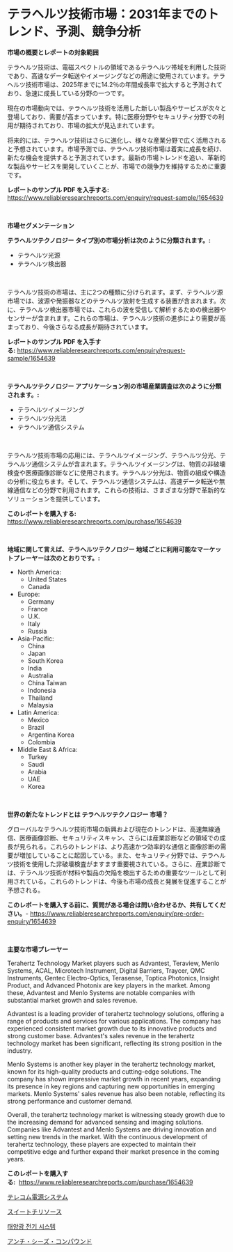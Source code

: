 <p><h1>テラヘルツ技術市場：2031年までのトレンド、予測、競争分析</h1></p><p><strong>市場の概要とレポートの対象範囲</strong></p>
<p><p>テラヘルツ技術は、電磁スペクトルの領域であるテラヘルツ帯域を利用した技術であり、高速なデータ転送やイメージングなどの用途に使用されています。テラヘルツ技術市場は、2025年までに14.2％の年間成長率で拡大すると予測されており、急速に成長している分野の一つです。</p><p>現在の市場動向では、テラヘルツ技術を活用した新しい製品やサービスが次々と登場しており、需要が高まっています。特に医療分野やセキュリティ分野での利用が期待されており、市場の拡大が見込まれています。</p><p>将来的には、テラヘルツ技術はさらに進化し、様々な産業分野で広く活用されると予想されています。市場予測では、テラヘルツ技術市場は着実に成長を続け、新たな機会を提供すると予測されています。最新の市場トレンドを追い、革新的な製品やサービスを開発していくことが、市場での競争力を維持するために重要です。</p></p>
<p><strong>レポートのサンプル PDF を入手する:</strong> <a href="https://www.reliableresearchreports.com/enquiry/request-sample/1654639">https://www.reliableresearchreports.com/enquiry/request-sample/1654639</a></p>
<p>&nbsp;</p>
<p><strong>市場セグメンテーション</strong></p>
<p><strong>テラヘルツテクノロジー タイプ別の市場分析は次のように分類されます。:</strong></p>
<p><ul><li>テラヘルツ光源</li><li>テラヘルツ検出器</li></ul></p>
<p>&nbsp;</p>
<p><p>テラヘルツ技術の市場は、主に2つの種類に分けられます。まず、テラヘルツ源市場では、波源や発振器などのテラヘルツ放射を生成する装置が含まれます。次に、テラヘルツ検出器市場では、これらの波を受信して解析するための検出器やセンサーが含まれます。これらの市場は、テラヘルツ技術の進歩により需要が高まっており、今後さらなる成長が期待されています。</p></p>
<p><strong>レポートのサンプル PDF を入手する:</strong>&nbsp;<a href="https://www.reliableresearchreports.com/enquiry/request-sample/1654639">https://www.reliableresearchreports.com/enquiry/request-sample/1654639</a></p>
<p>&nbsp;</p>
<p><strong> テラヘルツテクノロジー アプリケーション別の市場産業調査は次のように分類されます。:</strong></p>
<p><ul><li>テラヘルツイメージング</li><li>テラヘルツ分光法</li><li>テラヘルツ通信システム</li></ul></p>
<p>&nbsp;</p>
<p><p>テラヘルツ技術市場の応用には、テラヘルツイメージング、テラヘルツ分光、テラヘルツ通信システムが含まれます。テラヘルツイメージングは、物質の非破壊検査や医療画像診断などに使用されます。テラヘルツ分光は、物質の組成や構造の分析に役立ちます。そして、テラヘルツ通信システムは、高速データ転送や無線通信などの分野で利用されます。これらの技術は、さまざまな分野で革新的なソリューションを提供しています。</p></p>
<p><strong>このレポートを購入する:</strong>&nbsp; <a href="https://www.reliableresearchreports.com/purchase/1654639">https://www.reliableresearchreports.com/purchase/1654639</a></p>
<p>&nbsp;</p>
<p><strong>地域に関して言えば、テラヘルツテクノロジー 地域ごとに利用可能なマーケットプレーヤーは次のとおりです。:</strong></p>
<p><ul>
    <li>
        North America:
        <ul>
            <li>United States</li>
            <li>Canada</li>
        </ul>
    </li>
    <li>
        Europe:
        <ul>
            <li>Germany</li>
            <li>France</li>
            <li>U.K.</li>
            <li>Italy</li>
            <li>Russia</li>
        </ul>
    </li>
    <li>
        Asia-Pacific:
        <ul>
            <li>China</li>
            <li>Japan</li>
            <li>South Korea</li>
            <li>India</li>
            <li>Australia</li>
            <li>China Taiwan</li>
            <li>Indonesia</li>
            <li>Thailand</li>
            <li>Malaysia</li>
        </ul>
    </li>
    <li>
        Latin America:
        <ul>
            <li>Mexico</li>
            <li>Brazil</li>
            <li>Argentina Korea</li>
            <li>Colombia</li>
        </ul>
    </li>
    <li>
        Middle East & Africa:
        <ul>
            <li>Turkey</li>
            <li>Saudi</li>
            <li>Arabia</li>
            <li>UAE</li>
            <li>Korea</li>
        </ul>
    </li>
    </ul></p>
<p>&nbsp;</p>
<p><strong>世界の新たなトレンドとは テラヘルツテクノロジー 市場？</strong></p>
<p><p>グローバルなテラヘルツ技術市場の新興および現在のトレンドは、高速無線通信、医療画像診断、セキュリティスキャン、さらには産業診断などの領域での成長が見られる。これらのトレンドは、より高速かつ効率的な通信と画像診断の需要が増加していることに起因している。また、セキュリティ分野では、テラヘルツ技術を使用した非破壊検査がますます重要視されている。さらに、産業診断では、テラヘルツ技術が材料や製品の欠陥を検出するための重要なツールとして利用されている。これらのトレンドは、今後も市場の成長と発展を促進することが予想される。 </p></p>
<p><strong>このレポートを購入する前に、質問がある場合は問い合わせるか、共有してください。</strong>- <a href="https://www.reliableresearchreports.com/enquiry/pre-order-enquiry/1654639">https://www.reliableresearchreports.com/enquiry/pre-order-enquiry/1654639</a></p>
<p>&nbsp;</p>
<p><strong>主要な市場プレーヤー</strong></p>
<p><p>Terahertz Technology Market players such as Advantest, Teraview, Menlo Systems, ACAL, Microtech Instrument, Digital Barriers, Traycer, QMC Instruments, Gentec Electro-Optics, Terasense, Toptica Photonics, Insight Product, and Advanced Photonix are key players in the market. Among these, Advantest and Menlo Systems are notable companies with substantial market growth and sales revenue.</p><p>Advantest is a leading provider of terahertz technology solutions, offering a range of products and services for various applications. The company has experienced consistent market growth due to its innovative products and strong customer base. Advantest's sales revenue in the terahertz technology market has been significant, reflecting its strong position in the industry.</p><p>Menlo Systems is another key player in the terahertz technology market, known for its high-quality products and cutting-edge solutions. The company has shown impressive market growth in recent years, expanding its presence in key regions and capturing new opportunities in emerging markets. Menlo Systems' sales revenue has also been notable, reflecting its strong performance and customer demand.</p><p>Overall, the terahertz technology market is witnessing steady growth due to the increasing demand for advanced sensing and imaging solutions. Companies like Advantest and Menlo Systems are driving innovation and setting new trends in the market. With the continuous development of terahertz technology, these players are expected to maintain their competitive edge and further expand their market presence in the coming years.</p></p>
<p><strong>このレポートを購入する:</strong>&nbsp;&nbsp;<a href="https://www.reliableresearchreports.com/purchase/1654639">https://www.reliableresearchreports.com/purchase/1654639</a></p>
<p><p><a href="https://github.com/Sophiaard2003/Market-Research-Report-List-1/blob/main/564477812895.md">テレコム電源システム</a></p><p><a href="https://medium.com/@jordanilliamson678678/%E7%94%98%E8%BE%9B%E3%82%BD%E3%83%BC%E3%82%B9%E5%B8%82%E5%A0%B4-%E5%B8%82%E5%A0%B4%E3%82%B7%E3%82%A7%E3%82%A2-%E5%B8%82%E5%A0%B4%E5%8B%95%E5%90%91-%E5%B0%86%E6%9D%A5%E3%81%AE%E6%88%90%E9%95%B7%E3%82%92%E6%8E%A2%E3%82%8B-f7584449417d">スイートチリソース</a></p><p><a href="https://medium.com/@kellyclarkson42/%ED%83%9C%EC%96%91%EA%B4%91-%EC%A0%84%EA%B8%B0-%EC%8B%9C%EC%8A%A4%ED%85%9C-%EC%8B%9C%EC%9E%A5-%EC%8B%9C%EC%9E%A5-cagr-%EC%8B%9C%EC%9E%A5-%EB%8F%99%ED%96%A5-%EB%B0%8F-%EC%84%B1%EC%9E%A5-%EC%A0%84%EB%9E%B5%EC%97%90-%EB%8C%80%ED%95%9C-%ED%86%B5%EC%B0%B0%EB%A0%A5-23cb8cd54deb">태양광 전기 시스템</a></p><p><a href="https://medium.com/@kyaorris56456/%E3%82%A2%E3%83%B3%E3%83%81%E3%82%B7%E3%83%BC%E3%82%BA%E5%8C%96%E5%90%88%E7%89%A9%E5%B8%82%E5%A0%B4%E3%81%AE%E5%8B%95%E5%90%91%E3%81%A8%E5%B8%82%E5%A0%B4%E5%88%86%E6%9E%90%E3%81%AF-2024%E5%B9%B4%E3%81%8B%E3%82%892031%E5%B9%B4%E3%81%BE%E3%81%A7%E3%81%AE%E6%9C%9F%E9%96%93%E3%81%AB%E4%BA%88%E6%B8%AC%E3%81%95%E3%82%8C%E3%81%A6%E3%81%84%E3%81%BE%E3%81%99-272178451a86">アンチ・シーズ・コンパウンド</a></p></p>